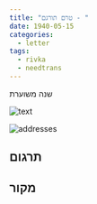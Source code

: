 ```yaml
---
title: "טרם תורגם - "
date: 1940-05-15
categories:
  - letter
tags:
  - rivka
  - needtrans
---
```


שנה משוערת

![text](/pupko-papers/assets/images/1940-05-15-content.jpg)

![addresses](/pupko-papers/assets/images/1940-05-15-addresses.jpg)

## תרגום


## מקור
